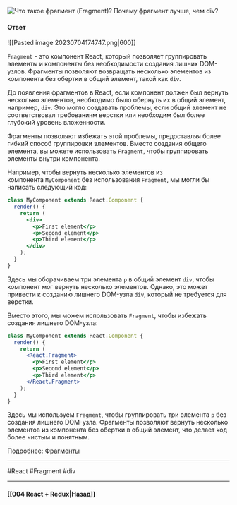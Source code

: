 ![Что такое фрагмент (`Fragment`)? Почему фрагмент лучше, чем `div`?](https://youtu.be/RpcB5jnJvcI?t=730)

#### Ответ

![[Pasted image 20230704174747.png|600]]

`Fragment` - это компонент React, который позволяет группировать элементы и компоненты без необходимости создания лишних DOM-узлов. Фрагменты позволяют возвращать несколько элементов из компонента без обертки в общий элемент, такой как `div`.

До появления фрагментов в React, если компонент должен был вернуть несколько элементов, необходимо было обернуть их в общий элемент, например, `div`. Это могло создавать проблемы, если общий элемент не соответствовал требованиям верстки или необходим был более глубокий уровень вложенности.

Фрагменты позволяют избежать этой проблемы, предоставляя более гибкий способ группировки элементов. Вместо создания общего элемента, вы можете использовать `Fragment`, чтобы группировать элементы внутри компонента.

Например, чтобы вернуть несколько элементов из компонента `MyComponent` без использования `Fragment`, мы могли бы написать следующий код:

```jsx
class MyComponent extends React.Component {
  render() {
    return (
      <div>
        <p>First element</p>
        <p>Second element</p>
        <p>Third element</p>
      </div>
    );
  }
}
```

Здесь мы оборачиваем три элемента `p` в общий элемент `div`, чтобы компонент мог вернуть несколько элементов. Однако, это может привести к созданию лишнего DOM-узла `div`, который не требуется для верстки.

Вместо этого, мы можем использовать `Fragment`, чтобы избежать создания лишнего DOM-узла:

```jsx
class MyComponent extends React.Component {
  render() {
    return (
      <React.Fragment>
        <p>First element</p>
        <p>Second element</p>
        <p>Third element</p>
      </React.Fragment>
    );
  }
}
```

Здесь мы используем `Fragment`, чтобы группировать три элемента `p` без создания лишнего DOM-узла. Фрагменты позволяют вернуть несколько элементов из компонента без обертки в общий элемент, что делает код более чистым и понятным.

Подробнее: [Фрагменты](https://ru.legacy.reactjs.org/docs/fragments.html)

____
#React #Fragment #div 

____

#### [[004 React + Redux|Назад]]

